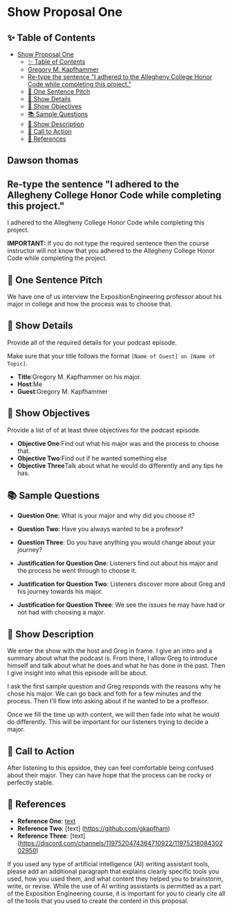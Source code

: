 # Show Proposal One

## ✨ Table of Contents

<!---toc start-->

* [Show Proposal One](#show-proposal-one)
  * [✨ Table of Contents](#-table-of-contents)
  * [Gregory M. Kapfhammer](#gregory-m-kapfhammer)
  * [Re-type the sentence "I adhered to the Allegheny College Honor Code while completing this project."](#re-type-the-sentence-i-adhered-to-the-allegheny-college-honor-code-while-completing-this-project)
  * [🏁 One Sentence Pitch](#-one-sentence-pitch)
  * [🔬 Show Details](#-show-details)
  * [📝 Show Objectives](#-show-objectives)
  * [📚 Sample Questions](#-sample-questions)
  * [🎉 Show Description](#-show-description)
  * [📢 Call to Action](#-call-to-action)
  * [🦜 References](#-references)

<!---toc end-->

## Dawson thomas

## Re-type the sentence "I adhered to the Allegheny College Honor Code while completing this project."

I adhered to the Allegheny College Honor Code while completing this project.

**IMPORTANT:** If you do not type the required sentence then the course
instructor will not know that you adhered to the Allegheny College Honor Code
while completing the project.

## 🏁 One Sentence Pitch

We have one of us interview the ExpositionEngineering professor about his major in college and how the process was to choose that.

## 🔬 Show Details

Provide all of the required details for your podcast episode.

Make sure that your title follows the format `[Name of Guest] on [Name of
Topic]`.

- **Title**:Gregory M. Kapfhammer on his major.
- **Host**:Me
- **Guest**:Gregory M. Kapfhammer

## 📝 Show Objectives

Provide a list of of at least three objectives for the podcast episode.

- **Objective One**:Find out what his major was and the process to choose that.
- **Objective Two**:Find out if he wanted something else
- **Objective Three**Talk about what he would do differently and any tips he has.

## 📚 Sample Questions

- **Question One**: What is your major and why did you choose it?
- **Question Two**: Have you always wanted to be a profesor?
- **Question Three**: Do you have anything you would change about your journey?

- **Justification for Question One**: Listeners find out about his major and the process he went through to choose it.
- **Justification for Question Two**: Listeners discover more about Greg and his journey towards his major.
- **Justification for Question Three**: We see the issues he may have had or not had with choosing a major.

## 🎉 Show Description

We enter the show with the host and Greg in frame. I give an intro and a summary about what the podcast is. From there, I allow Greg to introduce himself and talk about what he does and what he has done in the past. Then I give insight into what this episode will be about.

I ask the first sample question and Greg responds with the reasons why he chose his major. We can go back and foth for a few minutes and the process. Then I'll flow into asking about if he wanted to be a proffesor.

Once we fill the time up with content, we will then fade into what he would do differently. This will be important for our listeners trying to decide a major.

## 📢 Call to Action

After listening to this epsidoe, they can feel comfortable being confused about their major. They can have hope that the process can be rocky or perfectly stable.

## 🦜 References

- **Reference One**: [text](https://www.gregorykapfhammer.com)
- **Reference Two**: [text] (https://github.com/gkapfham)
- **Reference Three**:  [text] (https://discord.com/channels/1197520474364710922/1197521808430202950)

If you used any type of artificial intelligence (AI) writing assistant
tools, please add an additional paragraph that explains clearly specific tools
you used, how you used them, and what content they helped you to brainstorm,
write, or revise. While the use of AI writing assistants is permitted as a part
of the Exposition Engineering course, it is important for you to clearly cite
all of the tools that you used to create the content in this proposal.
